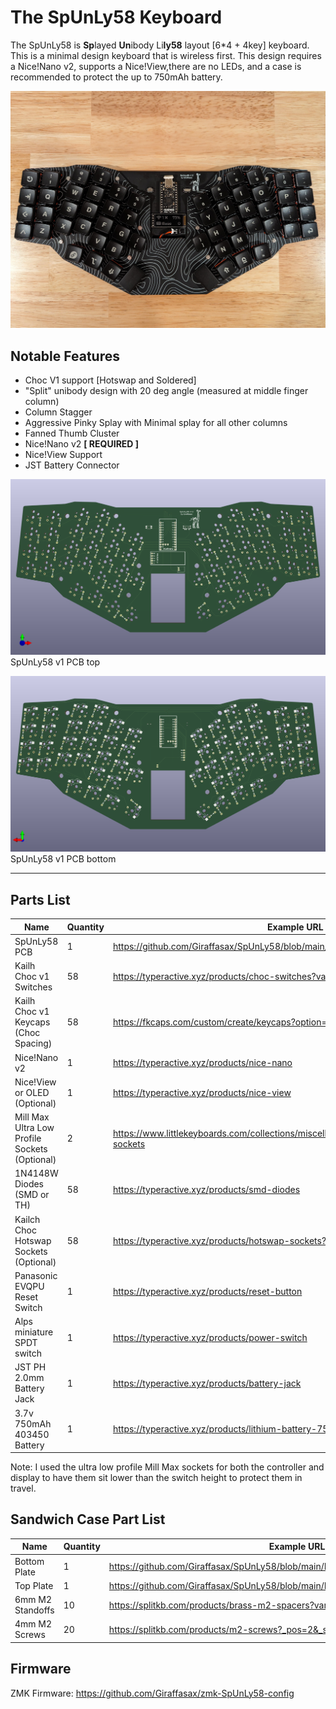# The SpUnLy58 Keyboard
The SpUnLy58 is **Sp**layed **Un**ibody Li**ly58** layout [6*4 + 4key] keyboard. This is a minimal design keyboard that is wireless first. This design requires a Nice!Nano v2, supports a Nice!View,there are no LEDs, and a case is recommended to protect the up to 750mAh battery.

![SpUnLy58_v1](Reference/SpUnLy58_v1.jpg)

## Notable Features
- Choc V1 support [Hotswap and Soldered]
- "Split" unibody design with 20 deg angle (measured at middle finger column)
- Column Stagger
- Aggressive Pinky Splay with Minimal splay for all other columns
- Fanned Thumb Cluster
- Nice!Nano v2 **[ REQUIRED ]**
- Nice!View Support
- JST Battery Connector

![v1_PCB_top](Reference/SpUnLy58_v1_PCB_top.png)
SpUnLy58 v1 PCB top

![v1_PCB_bottom](Reference/SpUnLy58_v1_PCB_bottom.png)
SpUnLy58 v1 PCB bottom

___
## Parts List
| Name | Quantity | Example URL |
|------|----------|-------------|
| SpUnLy58 PCB | 1  | https://github.com/Giraffasax/SpUnLy58/blob/main/KiCad/Gerber/SpUnLy58_Gerber.zip |
| Kailh Choc v1 Switches | 58 | https://typeractive.xyz/products/choc-switches?variant=46024772387047 |
| Kailh Choc v1 Keycaps (Choc Spacing) | 58 | https://fkcaps.com/custom/create/keycaps?option=mbk-pbt-pu&color=black |
| Nice!Nano v2 | 1 | https://typeractive.xyz/products/nice-nano |
| Nice!View or OLED (Optional) | 1 | https://typeractive.xyz/products/nice-view |
| Mill Max Ultra Low Profile Sockets (Optional) | 2 | https://www.littlekeyboards.com/collections/miscellaneous/products/ultra-low-profile-sockets |
| 1N4148W Diodes (SMD or TH) | 58 | https://typeractive.xyz/products/smd-diodes |
| Kailch Choc Hotswap Sockets (Optional) | 58 | https://typeractive.xyz/products/hotswap-sockets?variant=45742200324327 |
| Panasonic EVQPU Reset Switch | 1 | https://typeractive.xyz/products/reset-button |
| Alps miniature SPDT switch | 1 | https://typeractive.xyz/products/power-switch |
| JST PH 2.0mm Battery Jack | 1 | https://typeractive.xyz/products/battery-jack |
| 3.7v 750mAh 403450 Battery | 1 | https://typeractive.xyz/products/lithium-battery-750mah |

Note: I used the ultra low profile Mill Max sockets for both the controller and display to have them sit lower than the switch height to protect them in travel.

## Sandwich Case Part List
| Name | Quantity | Example URL |
|------|----------|-------------|
| Bottom Plate | 1 | https://github.com/Giraffasax/SpUnLy58/blob/main/KiCad/Gerber/Bottom_Plate_Gerber.zip |
| Top Plate | 1 | https://github.com/Giraffasax/SpUnLy58/blob/main/KiCad/Gerber/Top_Plate_Gerber.zip |
| 6mm M2 Standoffs | 10 | https://splitkb.com/products/brass-m2-spacers?variant=42396969140483 |
| 4mm M2 Screws | 20 | https://splitkb.com/products/m2-screws?_pos=2&_sid=9c9502b8a&_ss=r |

## Firmware
ZMK Firmware: https://github.com/Giraffasax/zmk-SpUnLy58-config
